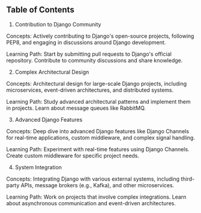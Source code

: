Table of Contents
---

1. Contribution to Django Community

Concepts: Actively contributing to Django's open-source projects, following PEP8, and engaging in discussions around Django development.

Learning Path: Start by submitting pull requests to Django's official repository. Contribute to community discussions and share knowledge.

2. Complex Architectural Design

Concepts: Architectural design for large-scale Django projects, including microservices, event-driven architectures, and distributed systems.

Learning Path: Study advanced architectural patterns and implement them in projects. Learn about message queues like RabbitMQ.

3. Advanced Django Features

Concepts: Deep dive into advanced Django features like Django Channels for real-time applications, custom middleware, and complex signal handling.

Learning Path: Experiment with real-time features using Django Channels. Create custom middleware for specific project needs.

4. System Integration

Concepts: Integrating Django with various external systems, including third-party APIs, message brokers (e.g., Kafka), and other microservices.

Learning Path: Work on projects that involve complex integrations. Learn about asynchronous communication and event-driven architectures.

